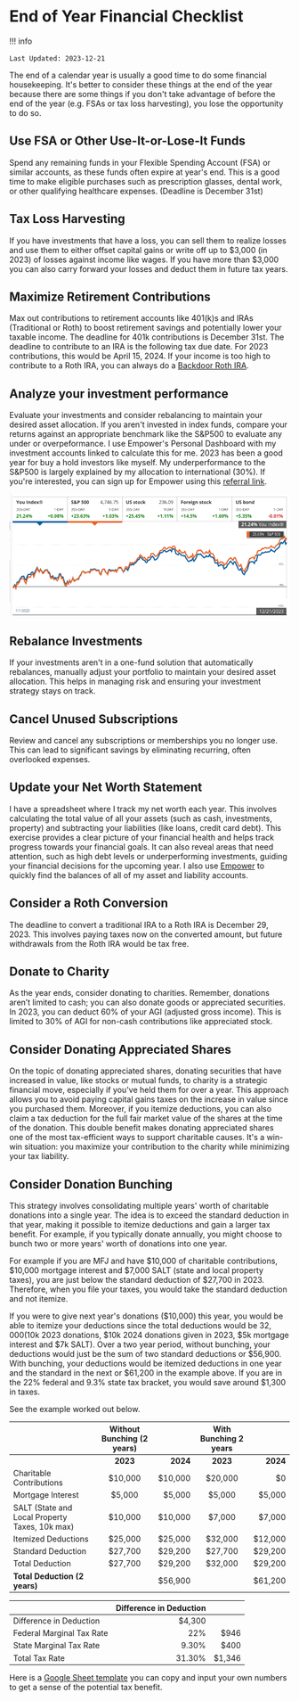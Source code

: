 # End of Year Financial Checklist

!!! info
    
    Last Updated: 2023-12-21

The end of a calendar year is usually a good time to do some financial housekeeping. It's better to consider these things at the end of the year because there are some things if you don't take advantage of before the end of the year (e.g. FSAs or tax loss harvesting), you lose the opportunity to do so.

## Use FSA or Other Use-It-or-Lose-It Funds

Spend any remaining funds in your Flexible Spending Account (FSA) or similar accounts, as these funds often expire at year's end. This is a good time to make eligible purchases such as prescription glasses, dental work, or other qualifying healthcare expenses. (Deadline is December 31st)

## Tax Loss Harvesting

If you have investments that have a loss, you can sell them to realize losses and use them to either offset capital gains or write off up to $3,000 (in 2023) of losses against income like wages. If you have more than $3,000 you can also carry forward your losses and deduct them in future tax years.

## Maximize Retirement Contributions

Max out contributions to retirement accounts like 401(k)s and IRAs (Traditional or Roth) to boost retirement savings and potentially lower your taxable income. The deadline for 401k contributions is December 31st. The deadline to contribute to an IRA is the following tax due date. For 2023 contributions, this would be April 15, 2024. If your income is too high to contribute to a Roth IRA, you can always do a [Backdoor Roth IRA](https://thefinancebuff.com/the-backdoor-roth-ira-a-complete-how-to.html).

## Analyze your investment performance

Evaluate your investments and consider rebalancing to maintain your desired asset allocation. If you aren't invested in index funds, compare your returns against an appropriate benchmark like the S&P500 to evaluate any under or overpeformance. I use Empower's Personal Dashboard with my investment accounts linked to calculate this for me. 2023 has been a good year for buy a hold investors like myself. My underperformance to the S&P500 is largely explained by my allocation to international (30%). If you're interested, you can sign up for Empower using this [referral link](https://empowerreferral.link/lawrencewu).

![2023 Returns](./images/end_of_year_checklist/empower_returns_2023.png)

## Rebalance Investments

If your investments aren't in a one-fund solution that automatically rebalances, manually adjust your portfolio to maintain your desired asset allocation. This helps in managing risk and ensuring your investment strategy stays on track.

## Cancel Unused Subscriptions

Review and cancel any subscriptions or memberships you no longer use. This can lead to significant savings by eliminating recurring, often overlooked expenses.

## Update your Net Worth Statement

I have a spreadsheet where I track my net worth each year. This involves calculating the total value of all your assets (such as cash, investments, property) and subtracting your liabilities (like loans, credit card debt). This exercise provides a clear picture of your financial health and helps track progress towards your financial goals. It can also reveal areas that need attention, such as high debt levels or underperforming investments, guiding your financial decisions for the upcoming year. I also use [Empower](https://empowerreferral.link/lawrencewu) to quickly find the balances of all of my asset and liability accounts.

## Consider a Roth Conversion
The deadline to convert a traditional IRA to a Roth IRA is December 29, 2023. This involves paying taxes now on the converted amount, but future withdrawals from the Roth IRA would be tax free.

## Donate to Charity

As the year ends, consider donating to charities. Remember, donations aren’t limited to cash; you can also donate goods or appreciated securities. In 2023, you can deduct 60% of your AGI (adjusted gross income). This is limited to 30% of AGI for non-cash contributions like appreciated stock.

## Consider Donating Appreciated Shares

On the topic of donating appreciated shares, donating securities that have increased in value, like stocks or mutual funds, to charity is a strategic financial move, especially if you've held them for over a year. This approach allows you to avoid paying capital gains taxes on the increase in value since you purchased them. Moreover, if you itemize deductions, you can also claim a tax deduction for the full fair market value of the shares at the time of the donation. This double benefit makes donating appreciated shares one of the most tax-efficient ways to support charitable causes. It's a win-win situation: you maximize your contribution to the charity while minimizing your tax liability.

## Consider Donation Bunching

This strategy involves consolidating multiple years' worth of charitable donations into a single year. The idea is to exceed the standard deduction in that year, making it possible to itemize deductions and gain a larger tax benefit. For example, if you typically donate annually, you might choose to bunch two or more years' worth of donations into one year. 

For example if you are MFJ and have $10,000 of charitable contributions, $10,000 mortgage interest and $7,000 SALT (state and local property taxes), you are just below the standard deduction of $27,700 in 2023. Therefore, when you file your taxes, you would take the standard deduction and not itemize. 

If you were to give next year's donations ($10,000) this year, you would be able to itemize your deductions since the total deductions would be $32,000 ($10k 2023 donations, $10k 2024 donations given in 2023, $5k mortgage interest and $7k SALT). Over a two year period, without bunching, your deductions would just be the sum of two standard deductions or $56,900. With bunching, your deductions would be itemized deductions in one year and the standard in the next or $61,200 in the example above. If you are in the 22% federal and 9.3% state tax bracket, you would save around $1,300 in taxes.

See the example worked out below.

|                     | **Without Bunching (2 years)** |        | **With Bunching 2 years** |        |
|---------------------|:------------------------------:|-------:|:-------------------------:|-------:|
|                     |             **2023**           | **2024** |           **2023**          | **2024** |
| Charitable Contributions |             $10,000           | $10,000 |           $20,000           |   $0    |
| Mortgage Interest   |             $5,000             | $5,000 |           $5,000            | $5,000 |
| SALT (State and Local Property Taxes, 10k max) |             $10,000            | $10,000 |           $7,000            | $7,000 |
| Itemized Deductions |             $25,000            | $25,000 |           $32,000           | $12,000 |
| Standard Deduction  |             $27,700            | $29,200 |           $27,700           | $29,200 |
| Total Deduction     |             $27,700            | $29,200 |           $32,000           | $29,200 |
| **Total Deduction (2 years)** |                        | $56,900 |                           | $61,200 |


|                           | **Difference in Deduction** |       |
|---------------------------|----------------------------:|------:|
| Difference in Deduction   |                      $4,300 |       |
| Federal Marginal Tax Rate |                        22%  | $946  |
| State Marginal Tax Rate   |                       9.30% | $400  |
| Total Tax Rate            |                      31.30% | $1,346 |

Here is a [Google Sheet template](https://docs.google.com/spreadsheets/d/18y7RAZ8A4GlAp99_udxMRquSYq2U9PxKyvtvLB-uaWU/edit#gid=0) you can copy and input your own numbers to get a sense of the potential tax benefit.